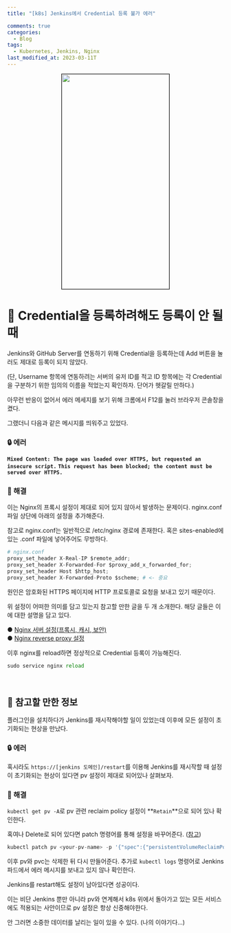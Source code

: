 ```yaml
---
title: "[k8s] Jenkins에서 Credential 등록 불가 에러"

comments: true
categories:
  - Blog
tags:
  - Kubernetes, Jenkins, Nginx
last_modified_at: 2023-03-11T
---
```


<p align="center"><img src="https://github.com/froggydisk/froggydisk.github.io/blob/master/assets/img/18th.png?raw=true" width="250" height="500" style="border: 1px solid black" /></p>


# 📌 Credential을 등록하려해도 등록이 안 될 때

Jenkins와 GitHub Server를 연동하기 위해 Credential을 등록하는데 Add 버튼을 눌러도 제대로 등록이 되지 않았다. 

(단, Username 항목에 연동하려는 서버의 유저 ID를 적고 ID 항목에는 각 Credential을 구분하기 위한 임의의 이름을 적었는지 확인하자. 단어가 헷갈릴 만하다.)

아무런 반응이 없어서 에러 메세지를 보기 위해 크롬에서 F12를 눌러 브라우저 콘솔창을 켰다. 

그랬더니 다음과 같은 메시지를 띄워주고 있었다. 

### 🔒 에러

**`Mixed Content: The page was loaded over HTTPS, but requested an insecure script.`**
**`This request has been blocked; the content must be served over HTTPS.`**

### 🔑 해결

이는 Nginx의 프록시 설정이 제대로 되어 있지 않아서 발생하는 문제이다. nginx.conf 파일 상단에 아래의 설정을 추가해준다. 

참고로 nginx.conf는 일반적으로 /etc/nginx 경로에 존재한다. 혹은 sites-enabled에 있는 .conf 파일에 넣어주어도 무방하다.

```python
# nginx.conf
proxy_set_header X-Real-IP $remote_addr;
proxy_set_header X-Forwarded-For $proxy_add_x_forwarded_for;
proxy_set_header Host $http_host;
proxy_set_header X-Forwarded-Proto $scheme; # <- 중요
```

원인은 암호화된 HTTPS 페이지에 HTTP 프로토콜로 요청을 보내고 있기 때문이다. 

위 설정이 어떠한 의미를 담고 있는지 참고할 만한 글을 두 개 소개한다. 해당 글들은 이에 대한 설명을 담고 있다. 

● [Nginx 서버 설정(프록시, 캐시, 보안)](https://velog.io/@csk917work/Nginx-%EC%84%9C%EB%B2%84-%EC%84%A4%EC%A0%95)  
● [Nginx reverse proxy 설정](https://mchch.tistory.com/234)

이후 nginx를 reload하면 정상적으로 Credential 등록이 가능해진다.

```python
sudo service nginx reload
```

<br>

## 📌 참고할 만한 정보

플러그인을 설치하다가 Jenkins를 재시작해야할 일이 있었는데 이후에 모든 설정이 초기화되는 현상을 만났다. 

### 🔒 에러
혹시라도 `https://[jenkins 도메인]/restart`를 이용해 Jenkins를 재시작할 때 설정이 초기화되는 현상이 있다면 pv 설정이 제대로 되어있나 살펴보자.

### 🔑 해결
`kubectl get pv -A`로 pv 관련 reclaim policy 설정이 **`Retain`**으로 되어 있나 확인한다. 

혹여나 Delete로 되어 있다면 patch 명령어를 통해 설정을 바꾸어준다. ([참고](https://kubernetes.io/ko/docs/tasks/administer-cluster/change-pv-reclaim-policy/))

```python
kubectl patch pv <your-pv-name> -p '{"spec":{"persistentVolumeReclaimPolicy":"Retain"}}'
```

이후 pv와 pvc는 삭제한 뒤 다시 만들어준다. 추가로 `kubectl logs` 명령어로 Jenkins 파드에서 에러 메시지를 보내고 있지 않나 확인한다. 

Jenkins를 restart해도 설정이 남아있다면 성공이다. 

이는 비단 Jenkins 뿐만 아니라 pv와 연계해서 k8s 위에서 돌아가고 있는 모든 서비스에도 적용되는 사안이므로 pv 설정은 항상 신중해야한다.

안 그러면 소중한 데이터를 날리는 일이 있을 수 있다. (나의 이야기다...)